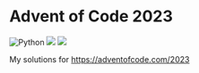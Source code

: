 # Advent of Code 2023
![Python](https://img.shields.io/badge/python-3.12-blue.svg)
![](https://img.shields.io/badge/stars%20⭐-16-yellow)
![](https://img.shields.io/badge/days%20completed-8-red)

My solutions for https://adventofcode.com/2023
